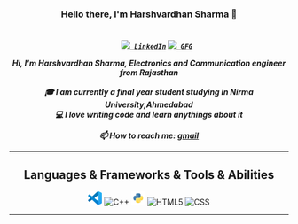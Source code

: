<h3 align="center">Hello there, I'm Harshvardhan Sharma 👋</h3>
<h5 align="center">
  <code>
    <a href="https://www.linkedin.com/in/harsh-sharma-37b624263/" title="LinkedIn"><img width="22" src="https://github.com/zumrudu-anka/zumrudu-anka/blob/master/images/linkedin.svg"> LinkedIn</a></code>
  <code><a href="https://auth.geeksforgeeks.org/user/20beca7bz" title="GFG Profile"><img width="70" src="https://img.shields.io/badge/GeeksforGeeks-gray?style=for-the-badge&logo=geeksforgeeks&logoColor=35914c "> GFG</a></code>
  
<br>
<p align="center">
  Hi, I'm Harshvardhan Sharma, Electronics and Communication engineer from Rajasthan
  <br>
  <br>
  🎓 I am currently a final year student studying in Nirma University,Ahmedabad
  <br>
  💻 I love writing code and learn anythings about it
  <br>
  
  📫 How to reach me: [gmail](mailto:hs883532@gmail.com)


<hr>

<h2 align="center">Languages & Frameworks & Tools & Abilities</h2>

<p align="center">
   <img alt="Visual Studio Code" height="25" src="https://raw.githubusercontent.com/github/explore/80688e429a7d4ef2fca1e82350fe8e3517d3494d/topics/visual-studio-code/visual-studio-code.png" />

  <img title="C++" height="25" src="https://github.com/zumrudu-anka/zumrudu-anka/blob/master/images/cpp.svg">
  
  <img title="Python" height="25" src="https://raw.githubusercontent.com/github/explore/80688e429a7d4ef2fca1e82350fe8e3517d3494d/topics/python/python.png">
  
  <img title="HTML5" height="25" src="https://github.com/zumrudu-anka/zumrudu-anka/blob/master/images/html5.svg">
  <img title="CSS" height="25" src="https://github.com/zumrudu-anka/zumrudu-anka/blob/master/images/css.svg">
  
</p>

<hr>



